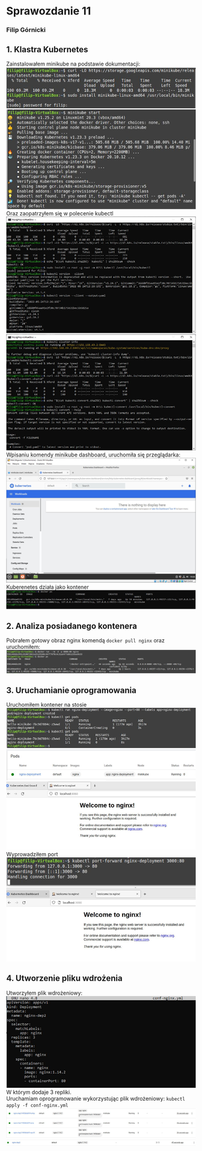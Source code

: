 # Sprawozdanie 11
### Filip Górnicki
## 1. Klastra Kubernetes
Zainstalowałem minikube na podstawie dokumentacji:
</br>![](1.JPG)
</br>![](2.JPG)
</br>Oraz zaopatrzyłem się w polecenie kubectl
</br>![](1-1.JPG)
</br>![](2-1.JPG)
</br>Wpisaniu komendy minikube dashboard, uruchomiła się przeglądarka:
</br>![](4.JPG)
</br>Kuberenetes działa jako kontener
</br>![](5.JPG)
## 2. Analiza posiadanego kontenera
Pobrałem gotowy obraz nginx komendą
``docker pull nginx`` oraz uruchomiłem:
</br>![](6.JPG)
## 3. Uruchamianie oprogramowania
Uruchomiłem kontener na stosie
</br>![](7.JPG)
</br>![](8.JPG)
</br>![](9.JPG)
</br>Wyprowadziłem port
</br>![](11.JPG)
</br>![](10.JPG)
## 4. Utworzenie pliku wdrożenia
Utworzyłem plik wdrożeniowy:
</br>![](12.JPG)
</br>W którym dodaje 3 repliki.
</br>Uruchamiam oprogramowanie wykorzystując plik wdrożeniowy:
``
kubectl apply -f conf-nginx.yml
``
</br>![](13.JPG)
</br>![](15.JPG)










